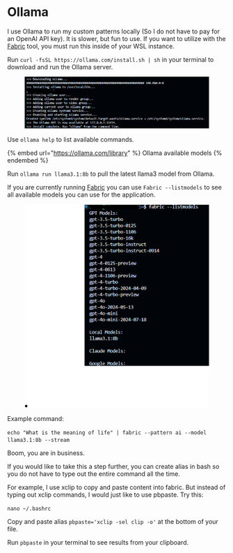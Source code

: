 # Ollama

I use Ollama to run my custom patterns locally (So I do not have to pay for an OpenAI API key). It is slower, but fun to use. If you want to utilize with the[ Fabric](fabric.md) tool, you must run this inside of your WSL instance.



Run `curl -fsSL https://ollama.com/install.sh | sh` in your terminal to download and run the Ollama server.&#x20;

<figure><img src="../../.gitbook/assets/image (36).png" alt=""><figcaption></figcaption></figure>

Use `ollama help` to list available commands.&#x20;

{% embed url="https://ollama.com/library" %}
Ollama available models
{% endembed %}

Run `ollama run llama3.1:8b` to pull the latest llama3 model from Ollama.



If you are currently running [Fabric](fabric.md) you can use `Fabric --listmodels` to see all available models you can use for the application.

<figure><img src="../../.gitbook/assets/image (38).png" alt=""><figcaption></figcaption></figure>

Example command:&#x20;

`echo "What is the meaning of life" | fabric --pattern ai --model llama3.1:8b --stream`

Boom, you are in business.&#x20;



If you would like to take this a step further, you can create alias in bash so you do not have to type out the entire command all the time.&#x20;



For example, I use xclip to copy and paste content into fabric. But instead of typing out xclip commands, I would just like to use pbpaste. Try this:

`nano ~/.bashrc`

Copy and paste alias `pbpaste='xclip -sel clip -o'` at the bottom of your file.

Run `pbpaste` in your terminal to see results from your clipboard.&#x20;
